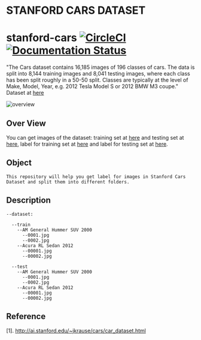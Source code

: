 ﻿# STANFORD CARS DATASET


# stanford-cars [![CircleCI](https://circleci.com/gh/faustomorales/keras-ocr.svg?style=shield)](https://github.com/nguyentruonglau) [![Documentation Status](https://readthedocs.org/projects/keras-ocr/badge/?version=latest)](https://github.com/nguyentruonglau)

 "The Cars dataset contains 16,185 images of 196 classes of cars. The data is split into 8,144 training images and 8,041 testing images, where each class has been split roughly in a 50-50 split. Classes are typically at the level of Make, Model, Year, e.g. 2012 Tesla Model S or 2012 BMW M3 coupe." Dataset at [here](http://ai.stanford.edu/~jkrause/cars/car_dataset.html)

![overview](https://github.com/nguyentruonglau/Famous-Voice/blob/main/image/data.png  "STANFORD CARS DATASET")

## Over View

You can get images of the dataset: training set at [here](http://ai.stanford.edu/~jkrause/car196/cars_train.tgz) and testing set at [here](http://ai.stanford.edu/~jkrause/car196/cars_test.tgz), label for training set at [here]() and label for testing set at [here](). 

## Object

``` 
This repository will help you get label for images in Stanford Cars Dataset and split them into different folders.
```

## Description

``` 
--dataset:

  --train
    --AM General Hummer SUV 2000
      --0001.jpg
      --0002.jpg
    --Acura RL Sedan 2012
      --00001.jpg
      --00002.jpg
      
  --test
    --AM General Hummer SUV 2000
      --0001.jpg
      --0002.jpg
    --Acura RL Sedan 2012
      --00001.jpg
      --00002.jpg
```
## Reference
[1]. http://ai.stanford.edu/~jkrause/cars/car_dataset.html
